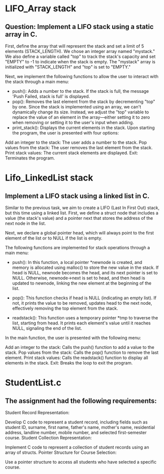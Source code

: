 # LIFO_Array stack

## Question: Implement a LIFO stack using a static array in C.

First, define the array that will represent the stack and set a limit of 5 elements (STACK_LENGTH). We chose an integer array named "mystack." We also define a variable called "top" to track the stack's capacity and set "EMPTY" to -1 to indicate when the stack is empty. The "mystack" array is initialized with "STACK_LENGTH" and "top" is set to "EMPTY."

Next, we implement the following functions to allow the user to interact with the stack through a main menu:

- push(): Adds a number to the stack. If the stack is full, the message 'Push Failed, stack is full' is displayed.
- pop(): Removes the last element from the stack by decrementing "top" by one. Since the stack is implemented using an array, we can't dynamically change its size. Instead, we adjust the "top" variable to replace the value of an element in the array—either setting it to zero when removing or setting it to the user's input when adding.
- print_stack(): Displays the current elements in the stack.
  Upon starting the program, the user is presented with four options:

Add an integer to the stack: The user adds a number to the stack.
Pop values from the stack: The user removes the last element from the stack.
Print stack values: The current stack elements are displayed.
Exit: Terminates the program.

# Lifo_LinkedList stack

## Implement a LIFO stack using a linked list in C.

Similar to the previous task, we aim to create a LIFO (Last In First Out) stack, but this time using a linked list. First, we define a struct node that includes a value (the stack's value) and a pointer next that stores the address of the next node in the list.

Next, we declare a global pointer head, which will always point to the first element of the list or to NULL if the list is empty.

The following functions are implemented for stack operations through a main menu:

- push(): In this function, a local pointer \*newnode is created, and memory is allocated using malloc() to store the new value in the stack. If head is NULL, newnode becomes the head, and its next pointer is set to NULL. Otherwise, newnode->next is set to head, and then head is updated to newnode, linking the new element at the beginning of the list.

- pop(): This function checks if head is NULL (indicating an empty list). If not, it prints the value to be removed, updates head to the next node, effectively removing the top element from the stack.

- readstack(): This function uses a temporary pointer \*tmp to traverse the list, starting from head. It prints each element's value until it reaches NULL, signaling the end of the list.

In the main function, the user is presented with the following menu:

Add an integer to the stack: Calls the push() function to add a value to the stack.
Pop values from the stack: Calls the pop() function to remove the last element.
Print stack values: Calls the readstack() function to display all elements in the stack.
Exit: Breaks the loop to exit the program.

# StudentList.c

## The assignment had the following requirements:

Student Record Representation:

Develop C code to represent a student record, including fields such as student ID, surname, first name, father's name, mother's name, residential address, landline number, mobile number, and selected first-semester course.
Student Collection Representation:

Implement C code to represent a collection of student records using an array of structs.
Pointer Structure for Course Selection:

Use a pointer structure to access all students who have selected a specific course.
